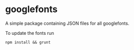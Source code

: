 # googlefonts
A simple package containing JSON files for all googlefonts.

To update the fonts run
```
npm install && grunt
```